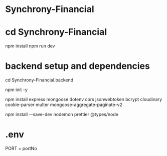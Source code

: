 # Synchrony-Financial

# cd Synchrony-Financial
npm install
npm run dev

# backend setup and dependencies
cd Synchrony-Financial.backend

npm init -y

npm install express mongoose dotenv cors jsonwebtoken bcrypt cloudinary cookie-parser multer mongoose-aggregate-paginate-v2

npm install --save-dev nodemon prettier @types/node

# .env
PORT = portNo

